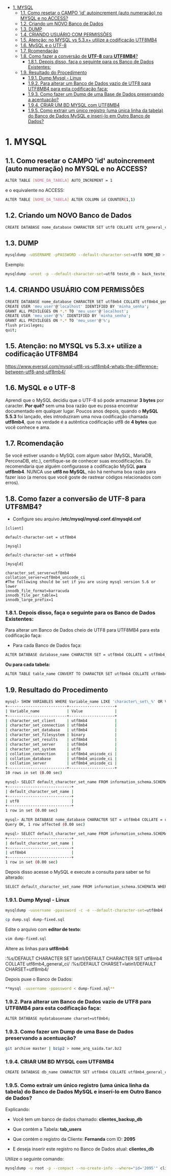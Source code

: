 <!-- TOC -->

- [1. MYSQL](#1-mysql)
    - [1.1. Como resetar o CAMPO 'id' autoincrement (auto numeração) no MYSQL e no ACCESS?](#11-como-resetar-o-campo-id-autoincrement-auto-numera%C3%A7%C3%A3o-no-mysql-e-no-access)
    - [1.2. Criando um NOVO Banco de Dados](#12-criando-um-novo-banco-de-dados)
    - [1.3. DUMP](#13-dump)
    - [1.4. CRIANDO USUÁRIO COM PERMISSÕES](#14-criando-usu%C3%A1rio-com-permiss%C3%B5es)
    - [1.5. Atenção: no MYSQL vs 5.3.x+ utilize a codificação UTF8MB4](#15-aten%C3%A7%C3%A3o-no-mysql-vs-53x-utilize-a-codifica%C3%A7%C3%A3o-utf8mb4)
    - [1.6. MySQL e o UTF-8](#16-mysql-e-o-utf-8)
    - [1.7. Rcomendação](#17-rcomenda%C3%A7%C3%A3o)
    - [1.8. Como fazer a conversão de **UTF-8** para **UTF8MB4**?](#18-como-fazer-a-convers%C3%A3o-de-utf-8-para-utf8mb4)
        - [1.8.1. Depois disso, faça o seguinte para os Banco de Dados Existentes:](#181-depois-disso-fa%C3%A7a-o-seguinte-para-os-banco-de-dados-existentes)
    - [1.9. Resultado do Procedimento](#19-resultado-do-procedimento)
        - [1.9.1. Dump Mysql - Linux](#191-dump-mysql---linux)
        - [1.9.2. Para alterar um Banco de Dados vazio de UTF8 para UTF8MB4 para esta codificação faça:](#192-para-alterar-um-banco-de-dados-vazio-de-utf8-para-utf8mb4-para-esta-codifica%C3%A7%C3%A3o-fa%C3%A7a)
        - [1.9.3. Como fazer um Dump de uma Base de Dados preservando a acentuação?](#193-como-fazer-um-dump-de-uma-base-de-dados-preservando-a-acentua%C3%A7%C3%A3o)
        - [1.9.4. CRIAR UM BD MYSQL com UTF8MB4](#194-criar-um-bd-mysql-com-utf8mb4)
        - [1.9.5. Como extrair um único registro (uma única linha da tabela) do Banco de Dados MySQL e inserí-lo em Outro Banco de Dados?](#195-como-extrair-um-%C3%BAnico-registro-uma-%C3%BAnica-linha-da-tabela-do-banco-de-dados-mysql-e-inser%C3%AD-lo-em-outro-banco-de-dados)

<!-- /TOC -->

# 1. MYSQL

## 1.1. Como resetar o CAMPO 'id' autoincrement (auto numeração) no MYSQL e no ACCESS?

```bash
ALTER TABLE [NOME_DA_TABELA] AUTO_INCREMENT = 1
```

e o equivalente no ACCESS:

```bash
ALTER TABLE [NOME_DA_TABELA] ALTER COLUMN id COUNTER(1,1)
```

## 1.2. Criando um NOVO Banco de Dados

```bash
CREATE DATABASE nome_database CHARACTER SET utf8 COLLATE utf8_general_ci;
```

## 1.3. DUMP

```bash
mysqldump -uUSERNAME -pPASSWORD --default-character-set=utf8 NOME_BD > nome_arquivo_saida.sql
```

Exemplo:
```bash
mysqldump -uroot -p --default-character-set=utf8 teste_db > back_teste_db.sql
```

## 1.4. CRIANDO USUÁRIO COM PERMISSÕES 

```bash
CREATE DATABASE nome_database CHARACTER SET utf8mb4 COLLATE utf8mb4_general_ci;
CREATE USER 'meu_user'@'localhost' IDENTIFIED BY 'minha_senha';
GRANT ALL PRIVILEGES ON *.* TO 'meu_user'@'localhost';
CREATE USER 'meu_user'@'%' IDENTIFIED BY 'minha_senha';
GRANT ALL PRIVILEGES ON *.* TO 'meu_user'@'%';
flush privileges;
quit;
```


## 1.5. Atenção: no MYSQL vs 5.3.x+ utilize a codificação UTF8MB4

https://www.eversql.com/mysql-utf8-vs-utf8mb4-whats-the-difference-between-utf8-and-utf8mb4/

## 1.6. MySQL e o UTF-8

Aprendi que o MySQL decidiu que o UTF-8 só pode armazenar **3 bytes** por caracter. **Por quê?** sem uma boa razão que eu possa encontrar documentado em qualquer lugar. Poucos anos depois, quando o **MySQL 5.5.3** foi lançado, eles introduziram uma nova codificação chamada **utf8mb4**, que na verdade é a autêntica codificação utf8 de **4 bytes** que você conhece e ama.

## 1.7. Rcomendação

Se você estiver usando o MySQL com algum sabor (MySQL, MariaDB, PerconaDB, etc.), certifique-se de conhecer suas encodificações. Eu recomendaria que alguém configurasse a codificação MySQL **para utf8mb4**. NUNCA use **utf8 no MySQL**, não há nenhuma boa razão para fazer isso (a menos que você goste de rastrear códigos relacionados com erros).

## 1.8. Como fazer a conversão de **UTF-8** para **UTF8MB4**?

* Configure seu arquivo **/etc/mysql/mysql.conf.d/mysqld.cnf**

~~~
[client]

default-character-set = utf8mb4

[mysql]

default-character-set = utf8mb4

[mysqld]

character_set_server=utf8mb4
collation_server=utf8mb4_unicode_ci
#The following should be set if you are using mysql version 5.6 or lower
innodb_file_format=barracuda
innodb_file_per_table=1
innodb_large_prefix=1
~~~

### 1.8.1. Depois disso, faça o seguinte para os Banco de Dados Existentes:

Para alterar um Banco de Dados cheio de UTF8 para UTF8MB4 para esta codificação faça:

* Para cada Banco de Dados faça:

```bash
ALTER DATABASE database_name CHARACTER SET = utf8mb4 COLLATE = utf8mb4_unicode_ci;
```

**Ou para cada tabela:**

```bash
ALTER TABLE table_name CONVERT TO CHARACTER SET utf8mb4 COLLATE utf8mb4_unicode_ci;
```


## 1.9. Resultado do Procedimento

```bash
mysql> SHOW VARIABLES WHERE Variable_name LIKE 'character\_set\_%' OR Variable_name LIKE 'collation%';
+--------------------------+--------------------+
| Variable_name            | Value              |
+--------------------------+--------------------+
| character_set_client     | utf8mb4            |
| character_set_connection | utf8mb4            |
| character_set_database   | utf8mb4            |
| character_set_filesystem | binary             |
| character_set_results    | utf8mb4            |
| character_set_server     | utf8mb4            |
| character_set_system     | utf8               |
| collation_connection     | utf8mb4_unicode_ci |
| collation_database       | utf8mb4_unicode_ci |
| collation_server         | utf8mb4_unicode_ci |
+--------------------------+--------------------+
10 rows in set (0.00 sec)

mysql> SELECT default_character_set_name FROM information_schema.SCHEMATA WHERE schema_name = "nome_database";
+----------------------------+
| default_character_set_name |
+----------------------------+
| utf8                       |
+----------------------------+
1 row in set (0.00 sec)

mysql> ALTER DATABASE nome_database CHARACTER SET = utf8mb4 COLLATE = utf8mb4_unicode_ci;
Query OK, 1 row affected (0.00 sec)

mysql> SELECT default_character_set_name FROM information_schema.SCHEMATA WHERE schema_name = "nome_database";
+----------------------------+
| default_character_set_name |
+----------------------------+
| utf8mb4                    |
+----------------------------+
1 row in set (0.00 sec)

```


Depois disso acesse o MySQL e execute a consulta para saber se foi alterado:

```bash
SELECT default_character_set_name FROM information_schema.SCHEMATA WHERE schema_name = "nome_database";
```


### 1.9.1. Dump Mysql - Linux

```bash
mysqldump -uusername -ppassword -c -e --default-character-set=utf8mb4 --single-transaction --skip-set-charset --add-drop-database -B dbname > dump.sql
```
```bash
cp dump.sql dump-fixed.sql
```

Edite o arquivo com **editor de texto**:
```bash
vim dump-fixed.sql
```

Altere as linhas para **utf8mb4**:

:%s/DEFAULT CHARACTER SET latin1/DEFAULT CHARACTER SET utf8mb4 COLLATE utf8mb4_general_ci/
:%s/DEFAULT CHARSET=latin1/DEFAULT CHARSET=utf8mb4/

Depois puxe o Banco de Dados:

```bash
**mysql -uusername -ppassword < dump-fixed.sql**
```


### 1.9.2. Para alterar um Banco de Dados vazio de UTF8 para UTF8MB4 para esta codificação faça:

```bash
ALTER DATABASE mydatabasename charset=utf8mb4;
```


### 1.9.3. Como fazer um Dump de uma Base de Dados preservando a acentuação?
```bash
git archive master | bzip2 > nome_arq_saida.tar.bz2
```

### 1.9.4. CRIAR UM BD MYSQL com UTF8MB4

```bash
CREATE DATABASE db_name CHARACTER SET utf8mb4 COLLATE utf8mb4_general_ci;
```


### 1.9.5. Como extrair um único registro (uma única linha da tabela) do Banco de Dados MySQL e inserí-lo em Outro Banco de Dados?

Explicando:

* Você tem um banco de dados chamado: **clientes_backup_db**
* Que contém a Tabela: **tab_users**
* Que contém o registro da Cliente: **Fernanda** com ID: **2095**


* E deseja inserir este registro no Banco de Dados atual: **clientes_db**

Utilize o seguinte comando:

~~~bash
mysqldump -u root -p --compact --no-create-info --where="id='2095'" clientes_backup_db tab_users > registro_cliente.txt
~~~
